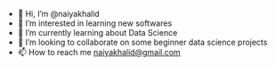 - 👋 Hi, I’m @naiyakhalid
- 👀 I’m interested in learning new softwares
- 🌱 I’m currently learning about Data Science
- 💞️ I’m looking to collaborate on some beginner data science projects
- 📫 How to reach me naiyakhalid@gmail.com

<!---
naiyakhalid/naiyakhalid is a ✨ special ✨ repository because its `README.md` (this file) appears on your GitHub profile.
You can click the Preview link to take a look at your changes.
--->
